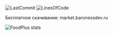 ![LastCommit](https://img.shields.io/github/last-commit/BlackBaroness/FoodPlus?color=8b00ff)
![LinesOfCode](https://img.shields.io/tokei/lines/github/BlackBaroness/FoodPlus?color=8b00ff)

Бесплатное скачивание: market.baronessdev.ru

![FoodPlus stats](https://bstats.org/signatures/bukkit/FoodPlus.svg)